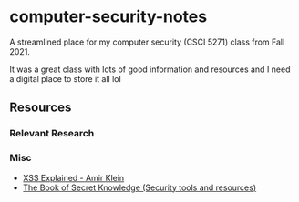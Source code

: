 # computer-security-notes
A streamlined place for my computer security (CSCI 5271) class from Fall 2021.

It was a great class with lots of good information and resources and I need a digital place to store it all lol


## Resources
### Relevant Research


### Misc
- [XSS Explained - Amir Klein](http://courses.csail.mit.edu/6.857/2009/handouts/css-explained.pdf)
- [The Book of Secret Knowledge (Security tools and resources)](https://github.com/AntouanK/the-book-of-secret-knowledge)
